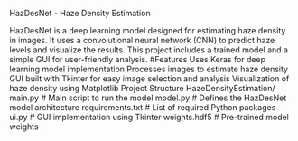 HazDesNet - Haze Density Estimation

HazDesNet is a deep learning model designed for estimating haze density in images. It uses a convolutional neural network (CNN) to predict haze levels and visualize the results. This project includes a trained model and a simple GUI for user-friendly analysis.
#Features
Uses Keras for deep learning model implementation
Processes images to estimate haze density
GUI built with Tkinter for easy image selection and analysis
Visualization of haze density using Matplotlib
Project Structure
HazeDensityEstimation/
 main.py        # Main script to run the model
 model.py       # Defines the HazDesNet model architecture
 requirements.txt # List of required Python packages
 ui.py          # GUI implementation using Tkinter
 weights.hdf5   # Pre-trained model weights
